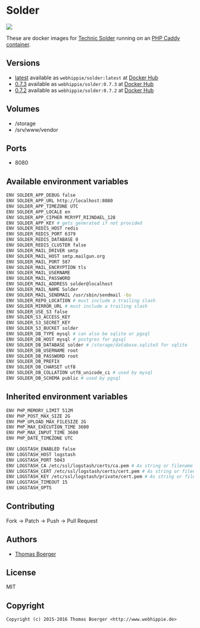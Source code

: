 # Solder

[![](https://badge.imagelayers.io/webhippie/solder:0.7.3.svg)](https://imagelayers.io/?images=webhippie/solder:0.7.3 'Get your own badge on imagelayers.io')

These are docker images for [Technic Solder](https://github.com/TechnicPack/TechnicSolder) running on an
[PHP Caddy container](https://registry.hub.docker.com/u/webhippie/php-caddy/).


## Versions

* [latest](https://github.com/dockhippie/solder/tree/master)
  available as ```webhippie/solder:latest``` at
  [Docker Hub](https://registry.hub.docker.com/u/webhippie/solder/)
* [0.7.3](https://github.com/dockhippie/solder/tree/0.7.3)
  available as ```webhippie/solder:0.7.3``` at
  [Docker Hub](https://registry.hub.docker.com/u/webhippie/solder/)
* [0.7.2](https://github.com/dockhippie/solder/tree/0.7.2)
  available as ```webhippie/solder:0.7.2``` at
  [Docker Hub](https://registry.hub.docker.com/u/webhippie/solder/)


## Volumes

* /storage
* /srv/www/vendor


## Ports

* 8080


## Available environment variables

```bash
ENV SOLDER_APP_DEBUG false
ENV SOLDER_APP_URL http://localhost:8080
ENV SOLDER_APP_TIMEZONE UTC
ENV SOLDER_APP_LOCALE en
ENV SOLDER_APP_CIPHER MCRYPT_RIJNDAEL_128
ENV SOLDER_APP_KEY # gets generated if not provided
ENV SOLDER_REDIS_HOST redis
ENV SOLDER_REDIS_PORT 6379
ENV SOLDER_REDIS_DATABASE 0
ENV SOLDER_REDIS_CLUSTER false
ENV SOLDER_MAIL_DRIVER smtp
ENV SOLDER_MAIL_HOST smtp.mailgun.org
ENV SOLDER_MAIL_PORT 587
ENV SOLDER_MAIL_ENCRYPTION tls
ENV SOLDER_MAIL_USERNAME
ENV SOLDER_MAIL_PASSWORD
ENV SOLDER_MAIL_ADDRESS solder@localhost
ENV SOLDER_MAIL_NAME Solder
ENV SOLDER_MAIL_SENDMAIL /usr/sbin/sendmail -bs
ENV SOLDER_REPO_LOCATION # must include a trailing slash
ENV SOLDER_MIRROR_URL # must include a trailing slash
ENV SOLDER_USE_S3 false
ENV SOLDER_S3_ACCESS_KEY
ENV SOLDER_S3_SECRET_KEY
ENV SOLDER_S3_BUCKET solder
ENV SOLDER_DB_TYPE mysql # can also be sqlite or pgsql
ENV SOLDER_DB_HOST mysql # postgres for pgsql
ENV SOLDER_DB_DATABASE solder # /storage/database.sqlite3 for sqlite
ENV SOLDER_DB_USERNAME root
ENV SOLDER_DB_PASSWORD root
ENV SOLDER_DB_PREFIX
ENV SOLDER_DB_CHARSET utf8
ENV SOLDER_DB_COLLATION utf8_unicode_ci # used by mysql
ENV SOLDER_DB_SCHEMA public # used by pgsql
```


## Inherited environment variables

```bash
ENV PHP_MEMORY_LIMIT 512M
ENV PHP_POST_MAX_SIZE 2G
ENV PHP_UPLOAD_MAX_FILESIZE 2G
ENV PHP_MAX_EXECUTION_TIME 3600
ENV PHP_MAX_INPUT_TIME 3600
ENV PHP_DATE_TIMEZONE UTC
```

```bash
ENV LOGSTASH_ENABLED false
ENV LOGSTASH_HOST logstash
ENV LOGSTASH_PORT 5043
ENV LOGSTASH_CA /etc/ssl/logstash/certs/ca.pem # As string or filename
ENV LOGSTASH_CERT /etc/ssl/logstash/certs/cert.pem # As string or filename
ENV LOGSTASH_KEY /etc/ssl/logstash/private/cert.pem # As string or filename
ENV LOGSTASH_TIMEOUT 15
ENV LOGSTASH_OPTS
```


## Contributing

Fork -> Patch -> Push -> Pull Request


## Authors

* [Thomas Boerger](https://github.com/tboerger)


## License

MIT


## Copyright

```
Copyright (c) 2015-2016 Thomas Boerger <http://www.webhippie.de>
```
